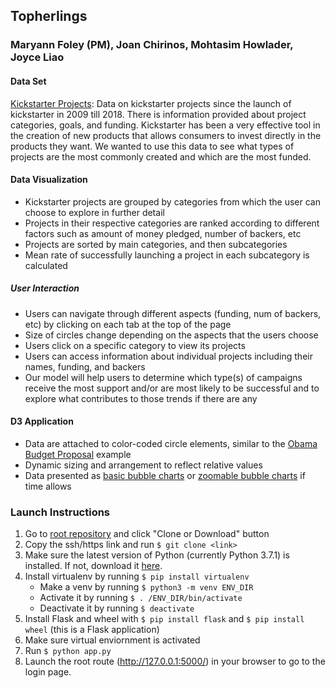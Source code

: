 ## Topherlings
### Maryann Foley (PM), Joan Chirinos, Mohtasim Howlader, Joyce Liao

#### Data Set
[Kickstarter Projects](https://www.kaggle.com/kemical/kickstarter-projects?fbclid=IwAR0sQs_2IuO4t7lyr1MAzcyX0GSQym-lK5mL14QNL-RFD3EXtOL8Bq1rfjQ): 
Data on kickstarter projects since the launch of kickstarter in 2009 till 2018. There is information provided about project categories, goals, and funding. Kickstarter has been a very effective tool in the creation of new products that allows consumers to invest directly in the products they want.  We wanted to use this data to see what types of projects are the most commonly created and which are the most funded.
#### Data Visualization
* Kickstarter projects are grouped by categories from which the user can choose to explore in further detail
* Projects in their respective categories are ranked according to different factors such as amount of money pledged, number of backers, etc
* Projects are sorted by main categories, and then subcategories
* Mean rate of successfully launching a project in each subcategory is calculated
##### User Interaction
* Users can navigate through different aspects (funding, num of backers, etc) by clicking on each tab at the top of the page
* Size of circles change depending on the aspects that the users choose
* Users click on a specific category to view its projects
* Users can access information about individual projects including their names, funding, and backers
* Our model will help users to determine which type(s) of campaigns receive the most support and/or are most likely to be successful and to explore what contributes to those trends if there are any

#### D3 Application
* Data are attached to color-coded circle elements, similar to the [Obama Budget Proposal](https://archive.nytimes.com/www.nytimes.com/interactive/2012/02/13/us/politics/2013-budget-proposal-graphic.html?fbclid=IwAR1Xz3EraH55cscQreC9mkNw3XD3VDGyAjF-7q5Yju2DwEgy1S7_SLkOpsA) example
* Dynamic sizing and arrangement to reflect relative values
* Data presented as [basic bubble charts](https://observablehq.com/@d3/bubble-chart) or [zoomable bubble charts](https://observablehq.com/@d3/zoomable-circle-packing) if time allows

### Launch Instructions
1. Go to [root repository](https://github.com/MaryannFoley/topherlings) and click "Clone or Download" button
2. Copy the ssh/https link and run `$ git clone <link>`
3. Make sure the latest version of Python (currently Python 3.7.1) is installed. If not, download it [here](https://www.python.org/downloads/).
4. Install virtualenv by running `$ pip install virtualenv`
   * Make a venv by running `$ python3 -m venv ENV_DIR`
   * Activate it by running `$ . /ENV_DIR/bin/activate`
   * Deactivate it by running `$ deactivate`
5. Install Flask and wheel with `$ pip install flask` and `$ pip install wheel` (this is a Flask application)
6. Make sure virtual enviornment is activated
7. Run `$ python app.py`
8. Launch the root route (http://127.0.0.1:5000/) in your browser to go to the login page.
